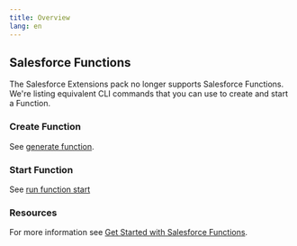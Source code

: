 ```yaml
---
title: Overview
lang: en
---
```


## Salesforce Functions

The Salesforce Extensions pack no longer supports Salesforce Functions. We're listing equivalent CLI commands that you can use to create and start a Function.

### Create Function

See [generate function](https://developer.salesforce.com/docs/atlas.en-us.sfdx_cli_reference.meta/sfdx_cli_reference/cli_reference_generate_commands_unified.htm#cli_reference_generate_function_unified). 

### Start Function

See [run function start](https://developer.salesforce.com/docs/atlas.en-us.sfdx_cli_reference.meta/sfdx_cli_reference/cli_reference_run_commands_unified.htm#cli_reference_run_function_start_unified)


### Resources

For more information see [Get Started with Salesforce Functions](https://developer.salesforce.com/docs/platform/functions/guide/index.html).
